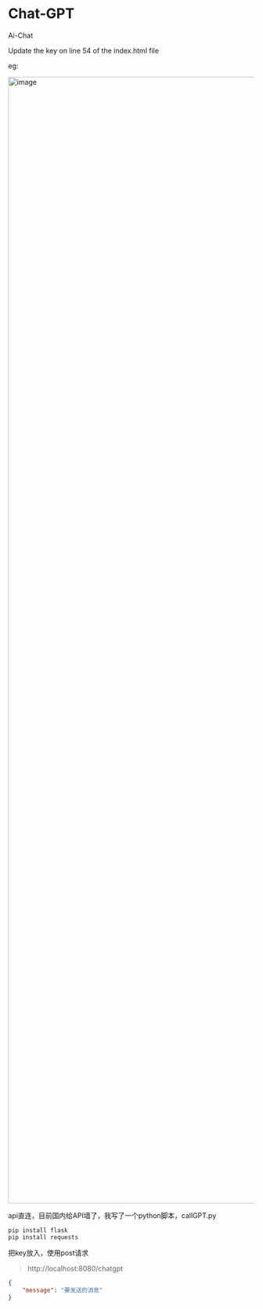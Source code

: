 # Chat-GPT
Ai-Chat

Update the key on line 54 of the index.html file

eg:

<img width="2297" alt="image" src="https://user-images.githubusercontent.com/54488712/222626605-614a5de6-16c6-44b3-ab78-7eb5a7282edb.png">

api直连，目前国内给API墙了，我写了一个python脚本，callGPT.py
```shell
pip install flask
pip install requests
```

把key放入，使用post请求
> http://localhost:8080/chatgpt
````json
{
    "message": "要发送的消息"
}
````

